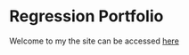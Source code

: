 # Regression Portfolio

Welcome to my 
the site can be accessed [here](https://ryanmadlener.github.io/regression/)
